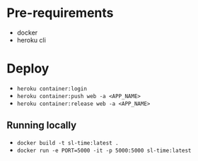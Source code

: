 # Pre-requirements

* docker
* heroku cli

# Deploy
* `heroku container:login`
* `heroku container:push web -a <APP_NAME>`
* `heroku container:release web -a <APP_NAME>`

## Running locally
* `docker build -t sl-time:latest .`
* `docker run -e PORT=5000 -it -p 5000:5000 sl-time:latest`
